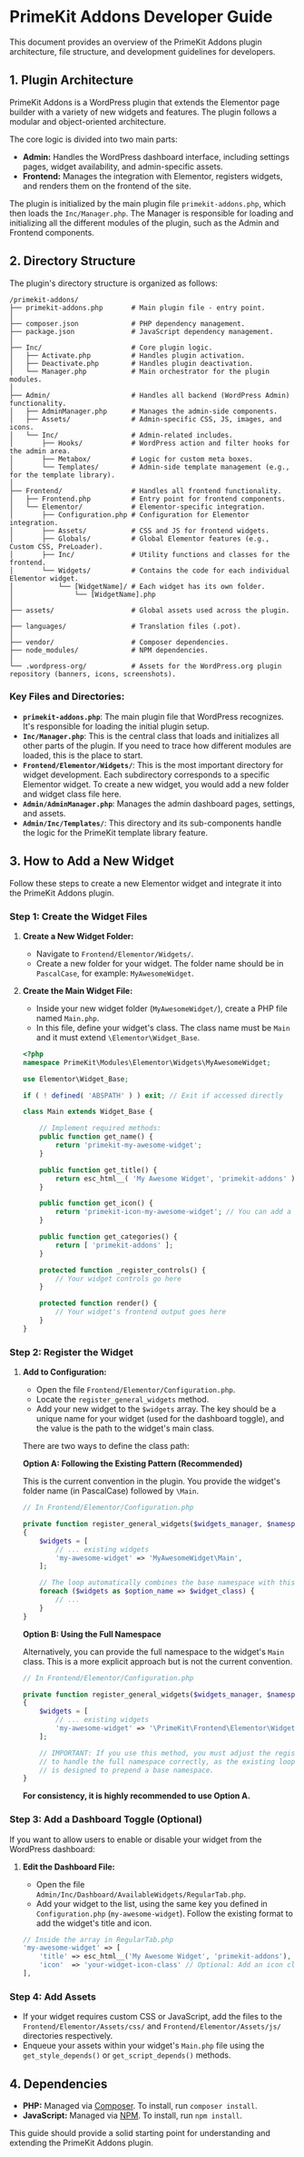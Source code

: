 
# PrimeKit Addons Developer Guide

This document provides an overview of the PrimeKit Addons plugin architecture, file structure, and development guidelines for developers.

## 1. Plugin Architecture

PrimeKit Addons is a WordPress plugin that extends the Elementor page builder with a variety of new widgets and features. The plugin follows a modular and object-oriented architecture.

The core logic is divided into two main parts:

*   **Admin:** Handles the WordPress dashboard interface, including settings pages, widget availability, and admin-specific assets.
*   **Frontend:** Manages the integration with Elementor, registers widgets, and renders them on the frontend of the site.

The plugin is initialized by the main plugin file `primekit-addons.php`, which then loads the `Inc/Manager.php`. The Manager is responsible for loading and initializing all the different modules of the plugin, such as the Admin and Frontend components.

## 2. Directory Structure

The plugin's directory structure is organized as follows:

```
/primekit-addons/
├── primekit-addons.php       # Main plugin file - entry point.
│
├── composer.json             # PHP dependency management.
├── package.json              # JavaScript dependency management.
│
├── Inc/                      # Core plugin logic.
│   ├── Activate.php          # Handles plugin activation.
│   ├── Deactivate.php        # Handles plugin deactivation.
│   └── Manager.php           # Main orchestrator for the plugin modules.
│
├── Admin/                    # Handles all backend (WordPress Admin) functionality.
│   ├── AdminManager.php      # Manages the admin-side components.
│   ├── Assets/               # Admin-specific CSS, JS, images, and icons.
│   └── Inc/                  # Admin-related includes.
│       ├── Hooks/            # WordPress action and filter hooks for the admin area.
│       ├── Metabox/          # Logic for custom meta boxes.
│       └── Templates/        # Admin-side template management (e.g., for the template library).
│
├── Frontend/                 # Handles all frontend functionality.
│   ├── Frontend.php          # Entry point for frontend components.
│   └── Elementor/            # Elementor-specific integration.
│       ├── Configuration.php # Configuration for Elementor integration.
│       ├── Assets/           # CSS and JS for frontend widgets.
│       ├── Globals/          # Global Elementor features (e.g., Custom CSS, PreLoader).
│       ├── Inc/              # Utility functions and classes for the frontend.
│       └── Widgets/          # Contains the code for each individual Elementor widget.
│           └── [WidgetName]/ # Each widget has its own folder.
│               └── [WidgetName].php
│
├── assets/                   # Global assets used across the plugin.
│
├── languages/                # Translation files (.pot).
│
├── vendor/                   # Composer dependencies.
├── node_modules/             # NPM dependencies.
│
└── .wordpress-org/           # Assets for the WordPress.org plugin repository (banners, icons, screenshots).
```

### Key Files and Directories:

*   **`primekit-addons.php`**: The main plugin file that WordPress recognizes. It's responsible for loading the initial plugin setup.
*   **`Inc/Manager.php`**: This is the central class that loads and initializes all other parts of the plugin. If you need to trace how different modules are loaded, this is the place to start.
*   **`Frontend/Elementor/Widgets/`**: This is the most important directory for widget development. Each subdirectory corresponds to a specific Elementor widget. To create a new widget, you would add a new folder and widget class file here.
*   **`Admin/AdminManager.php`**: Manages the admin dashboard pages, settings, and assets.
*   **`Admin/Inc/Templates/`**: This directory and its sub-components handle the logic for the PrimeKit template library feature.

## 3. How to Add a New Widget

Follow these steps to create a new Elementor widget and integrate it into the PrimeKit Addons plugin.

### Step 1: Create the Widget Files

1.  **Create a New Widget Folder:**
    *   Navigate to `Frontend/Elementor/Widgets/`.
    *   Create a new folder for your widget. The folder name should be in `PascalCase`, for example: `MyAwesomeWidget`.

2.  **Create the Main Widget File:**
    *   Inside your new widget folder (`MyAwesomeWidget/`), create a PHP file named `Main.php`.
    *   In this file, define your widget's class. The class name must be `Main` and it must extend `\Elementor\Widget_Base`.

    ```php
    <?php
    namespace PrimeKit\Modules\Elementor\Widgets\MyAwesomeWidget;

    use Elementor\Widget_Base;

    if ( ! defined( 'ABSPATH' ) ) exit; // Exit if accessed directly

    class Main extends Widget_Base {

        // Implement required methods:
        public function get_name() {
            return 'primekit-my-awesome-widget';
        }

        public function get_title() {
            return esc_html__( 'My Awesome Widget', 'primekit-addons' );
        }

        public function get_icon() {
            return 'primekit-icon-my-awesome-widget'; // You can add a custom icon
        }

        public function get_categories() {
            return [ 'primekit-addons' ];
        }

        protected function _register_controls() {
            // Your widget controls go here
        }

        protected function render() {
            // Your widget's frontend output goes here
        }
    }
    ```

### Step 2: Register the Widget

1.  **Add to Configuration:**
    *   Open the file `Frontend/Elementor/Configuration.php`.
    *   Locate the `register_general_widgets` method.
    *   Add your new widget to the `$widgets` array. The key should be a unique name for your widget (used for the dashboard toggle), and the value is the path to the widget's main class.

    There are two ways to define the class path:

    **Option A: Following the Existing Pattern (Recommended)**

    This is the current convention in the plugin. You provide the widget's folder name (in PascalCase) followed by `\Main`.

    ```php
    // In Frontend/Elementor/Configuration.php

    private function register_general_widgets($widgets_manager, $namespace_base)
    {
        $widgets = [
            // ... existing widgets
            'my-awesome-widget' => 'MyAwesomeWidget\Main',
        ];

        // The loop automatically combines the base namespace with this path.
        foreach ($widgets as $option_name => $widget_class) {
            // ...
        }
    }
    ```

    **Option B: Using the Full Namespace**

    Alternatively, you can provide the full namespace to the widget's `Main` class. This is a more explicit approach but is not the current convention.

    ```php
    // In Frontend/Elementor/Configuration.php

    private function register_general_widgets($widgets_manager, $namespace_base)
    {
        $widgets = [
            // ... existing widgets
            'my-awesome-widget' => '\PrimeKit\Frontend\Elementor\Widgets\MyAwesomeWidget\Main',
        ];

        // IMPORTANT: If you use this method, you must adjust the registration loop
        // to handle the full namespace correctly, as the existing loop
        // is designed to prepend a base namespace.
    }
    ```

    **For consistency, it is highly recommended to use Option A.**

### Step 3: Add a Dashboard Toggle (Optional)

If you want to allow users to enable or disable your widget from the WordPress dashboard:

1.  **Edit the Dashboard File:**
    *   Open the file `Admin/Inc/Dashboard/AvailableWidgets/RegularTab.php`.
    *   Add your widget to the list, using the same key you defined in `Configuration.php` (`my-awesome-widget`). Follow the existing format to add the widget's title and icon.

    ```php
    // Inside the array in RegularTab.php
    'my-awesome-widget' => [
        'title' => esc_html__('My Awesome Widget', 'primekit-addons'),
        'icon'  => 'your-widget-icon-class' // Optional: Add an icon class
    ],
    ```

### Step 4: Add Assets

*   If your widget requires custom CSS or JavaScript, add the files to the `Frontend/Elementor/Assets/css/` and `Frontend/Elementor/Assets/js/` directories respectively.
*   Enqueue your assets within your widget's `Main.php` file using the `get_style_depends()` or `get_script_depends()` methods.

## 4. Dependencies

*   **PHP:** Managed via [Composer](https://getcomposer.org/). To install, run `composer install`.
*   **JavaScript:** Managed via [NPM](https://www.npmjs.com/). To install, run `npm install`.

This guide should provide a solid starting point for understanding and extending the PrimeKit Addons plugin.
